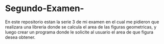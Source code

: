 # Segundo-Examen-
En este repositorio estan la serie 3 de mi examen en el cual me pidieron que realizara una libreria donde se calcula el area de las figuras geometricas, y luego crear un programa donde le solicite al usuario el area de que figura desea obtener.
